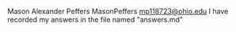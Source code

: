 Mason Alexander Peffers
MasonPeffers
mp118723@ohio.edu
I have recorded my answers in the file named "answers.md"
